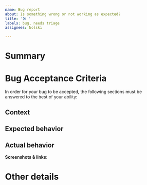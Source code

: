 ```yaml
---
name: Bug report
about: Is something wrong or not working as expected?
title: '🛠️ '
labels: bug, needs triage
assignees: Nolski

---
```


# Summary

<!-- One sentence description what is wrong. -->


# Bug Acceptance Criteria

In order for your bug to be accepted, the following sections must be answered to the best of your ability:

## Context

<!-- Describe the context of the issue you are seeing. -->


## Expected behavior

<!-- What did you EXPECT to happen? List any steps. -->


## Actual behavior

<!-- What ACTUALLY happened leading up to the issue? List any steps. -->


**Screenshots & links**:
<!-- If applicable, add screenshots or links below to help explain your problem. -->


# Other details

<!-- Optional. Is there more context about the issue. If yes, explain below. -->
